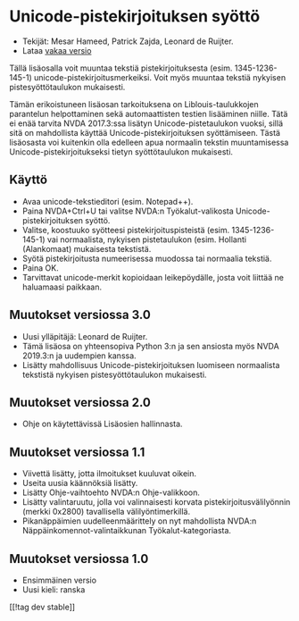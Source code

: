 # Unicode-pistekirjoituksen syöttö #

* Tekijät: Mesar Hameed, Patrick Zajda, Leonard de Ruijter.
* Lataa [vakaa versio][1]

Tällä lisäosalla voit muuntaa tekstiä pistekirjoituksesta
(esim. 1345-1236-145-1) unicode-pistekirjoitusmerkeiksi. Voit  myös muuntaa
tekstiä nykyisen pistesyöttötaulukon mukaisesti.

Tämän erikoistuneen lisäosan tarkoituksena on Liblouis-taulukkojen
parantelun helpottaminen sekä automaattisten testien lisääminen niille. Tätä
ei enää tarvita NVDA 2017.3:ssa lisätyn Unicode-pistetaulukon vuoksi, sillä
sitä on mahdollista käyttää Unicode-pistekirjoituksen syöttämiseen. Tästä
lisäosasta voi kuitenkin olla edelleen apua normaalin tekstin muuntamisessa
Unicode-pistekirjoitukseksi tietyn syöttötaulukon mukaisesti.

## Käyttö

* Avaa unicode-tekstieditori (esim. Notepad++).
* Paina NVDA+Ctrl+U tai valitse NVDA:n Työkalut-valikosta
  Unicode-pistekirjoituksen syöttö.
* Valitse, koostuuko syötteesi pistekirjoituspisteistä
  (esim. 1345-1236-145-1) vai normaalista, nykyisen pistetaulukon
  (esim. Hollanti (Alankomaat) mukaisesta tekstistä.
* Syötä pistekirjoitusta numeerisessa muodossa tai normaalia tekstiä.
* Paina OK.
* Tarvittavat unicode-merkit kopioidaan leikepöydälle, josta voit liittää ne
  haluamaasi paikkaan.

## Muutokset versiossa 3.0

* Uusi ylläpitäjä: Leonard de Ruijter.
* Tämä lisäosa on yhteensopiva Python 3:n ja sen ansiosta myös NVDA 2019.3:n
  ja uudempien kanssa.
* Lisätty mahdollisuus Unicode-pistekirjoituksen luomiseen normaalista
  tekstistä nykyisen pistesyöttötaulukon mukaisesti.

## Muutokset versiossa 2.0

* Ohje on käytettävissä Lisäosien hallinnasta.

## Muutokset versiossa 1.1 ##

* Viivettä lisätty, jotta ilmoitukset kuuluvat oikein.
* Useita uusia käännöksiä lisätty.
* Lisätty Ohje-vaihtoehto NVDA:n Ohje-valikkoon.
* Lisätty valintaruutu, jolla voi valinnaisesti korvata
  pistekirjoitusvälilyönnin (merkki 0x2800) tavallisella välilyöntimerkillä.
* Pikanäppäimien uudelleenmäärittely on nyt mahdollista NVDA:n
  Näppäinkomennot-valintaikkunan Työkalut-kategoriasta.

## Muutokset versiossa 1.0 ##

* Ensimmäinen versio
* Uusi kieli: ranska

[[!tag dev stable]]

[1]: https://www.nvaccess.org/addonStore/legacy?file=unicodeBrailleInput

